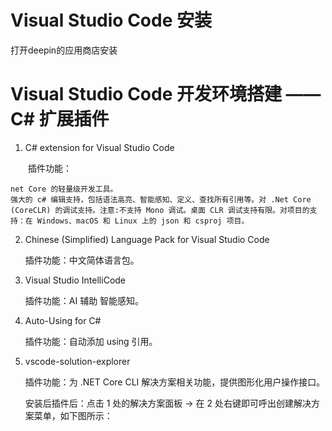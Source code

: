 # Visual Studio Code 安装

打开deepin的应用商店安装

# Visual Studio Code 开发环境搭建 —— C# 扩展插件

1. C# extension for Visual Studio Code

　　插件功能：

    net Core 的轻量级开发工具。
    强大的 c# 编辑支持，包括语法高亮、智能感知、定义、查找所有引用等。对 .Net Core (CoreCLR) 的调试支持。注意:不支持 Mono 调试。桌面 CLR 调试支持有限。对项目的支持：在 Windows、macOS 和 Linux 上的 json 和 csproj 项目。
 

2. Chinese (Simplified) Language Pack for Visual Studio Code

    插件功能：中文简体语言包。

3. Visual Studio IntelliCode

    插件功能：AI 辅助 智能感知。

4. Auto-Using for C#

    插件功能：自动添加 using 引用。

5. vscode-solution-explorer

    插件功能：为 .NET Core CLI 解决方案相关功能，提供图形化用户操作接口。
    
    安装后插件后：点击 1 处的解决方案面板 -> 在 2 处右键即可呼出创建解决方案菜单，如下图所示：